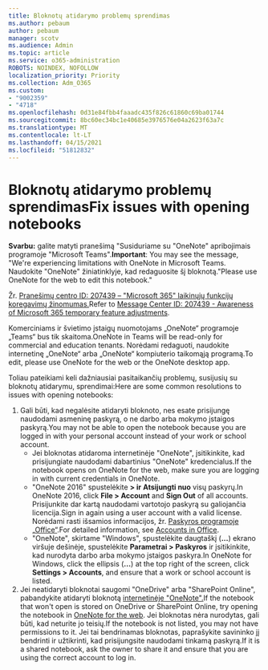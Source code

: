 ```yaml
---
title: Bloknotų atidarymo problemų sprendimas
ms.author: pebaum
author: pebaum
manager: scotv
ms.audience: Admin
ms.topic: article
ms.service: o365-administration
ROBOTS: NOINDEX, NOFOLLOW
localization_priority: Priority
ms.collection: Adm_O365
ms.custom:
- "9002359"
- "4718"
ms.openlocfilehash: 0d31e84fbb4faaadc435f826c61860c69ba01744
ms.sourcegitcommit: 8bc60ec34bc1e40685e3976576e04a2623f63a7c
ms.translationtype: MT
ms.contentlocale: lt-LT
ms.lasthandoff: 04/15/2021
ms.locfileid: "51812832"
---
```

# <a name="fix-issues-with-opening-notebooks"></a><span data-ttu-id="02991-102">Bloknotų atidarymo problemų sprendimas</span><span class="sxs-lookup"><span data-stu-id="02991-102">Fix issues with opening notebooks</span></span>

<span data-ttu-id="02991-103">**Svarbu:** galite matyti pranešimą "Susiduriame su "OneNote" apribojimais programoje "Microsoft Teams".</span><span class="sxs-lookup"><span data-stu-id="02991-103">**Important**: You may see the message, "We're experiencing limitations with OneNote in Microsoft Teams.</span></span> <span data-ttu-id="02991-104">Naudokite "OneNote" žiniatinklyje, kad redaguosite šį bloknotą."</span><span class="sxs-lookup"><span data-stu-id="02991-104">Please use OneNote for the web to edit this notebook."</span></span>

<span data-ttu-id="02991-105">Žr. [Pranešimų centro ID: 207439 – "Microsoft 365" laikinųjų funkcijų koregavimų žinomumas.](https://admin.microsoft.com/Adminportal/Home?source=applauncher#MessageCenter?id=MC207439)</span><span class="sxs-lookup"><span data-stu-id="02991-105">Refer to [Message Center ID: 207439 - Awareness of Microsoft 365 temporary feature adjustments](https://admin.microsoft.com/Adminportal/Home?source=applauncher#MessageCenter?id=MC207439).</span></span>

<span data-ttu-id="02991-106">Komerciniams ir švietimo įstaigų nuomotojams „OneNote“ programoje „Teams“ bus tik skaitoma.</span><span class="sxs-lookup"><span data-stu-id="02991-106">OneNote in Teams will be read-only for commercial and education tenants.</span></span> <span data-ttu-id="02991-107">Norėdami redaguoti, naudokite internetinę „OneNote“ arba „OneNote“ kompiuterio taikomąją programą.</span><span class="sxs-lookup"><span data-stu-id="02991-107">To edit, please use OneNote for the web or the OneNote desktop app.</span></span>

<span data-ttu-id="02991-108">Toliau pateikiami keli dažniausiai pasitaikančių problemų, susijusių su bloknotų atidarymu, sprendimai:</span><span class="sxs-lookup"><span data-stu-id="02991-108">Here are some common resolutions to issues with opening notebooks:</span></span>

1. <span data-ttu-id="02991-109">Gali būti, kad negalėsite atidaryti bloknoto, nes esate prisijungę naudodami asmeninę paskyrą, o ne darbo arba mokymo įstaigos paskyrą.</span><span class="sxs-lookup"><span data-stu-id="02991-109">You may not be able to open the notebook because you are logged in with your personal account instead of your work or school account.</span></span>
    - <span data-ttu-id="02991-110">Jei bloknotas atidaroma internetinėje "OneNote", įsitikinkite, kad prisijungiate naudodami dabartinius "OneNote" kredencialus.</span><span class="sxs-lookup"><span data-stu-id="02991-110">If the notebook opens on OneNote for the web, make sure you are logging in with current credentials in OneNote.</span></span>
    - <span data-ttu-id="02991-111">"OneNote 2016" spustelėkite **> ir** **Atsijungti nuo** visų paskyrų.</span><span class="sxs-lookup"><span data-stu-id="02991-111">In OneNote 2016, click **File > Account** and **Sign Out** of all accounts.</span></span> <span data-ttu-id="02991-112">Prisijunkite dar kartą naudodami vartotojo paskyrą su galiojančia licencija.</span><span class="sxs-lookup"><span data-stu-id="02991-112">Sign in again using a user account with a valid license.</span></span> <span data-ttu-id="02991-113">Norėdami rasti išsamios informacijos, žr. [Paskyros programoje „Office“](https://support.office.com/article/accounts-in-office-628ea040-f265-49de-b986-be09c3ebf8a9).</span><span class="sxs-lookup"><span data-stu-id="02991-113">For detailed information, see [Accounts in Office](https://support.office.com/article/accounts-in-office-628ea040-f265-49de-b986-be09c3ebf8a9).</span></span> 
    - <span data-ttu-id="02991-114">"OneNote", skirtame "Windows", spustelėkite daugtaškį (**...**) ekrano viršuje dešinėje, spustelėkite **Parametrai > Paskyros** ir įsitikinkite, kad nurodyta darbo arba mokymo įstaigos paskyra.</span><span class="sxs-lookup"><span data-stu-id="02991-114">In OneNote for Windows, click the ellipsis (**…**) at the top right of the screen, click **Settings > Accounts**, and ensure that a work or school account is listed.</span></span> 
2. <span data-ttu-id="02991-115">Jei neatidaryti bloknotai saugomi "OneDrive" arba "SharePoint Online", pabandykite atidaryti bloknotą [internetinėje "OneNote".](https://onenote.com)</span><span class="sxs-lookup"><span data-stu-id="02991-115">If the notebook that won't open is stored on OneDrive or SharePoint Online, try opening the notebook in [OneNote for the web](https://onenote.com).</span></span> <span data-ttu-id="02991-116">Jei bloknotas nėra nurodytas, gali būti, kad neturite jo teisių.</span><span class="sxs-lookup"><span data-stu-id="02991-116">If the notebook is not listed, you may not have permissions to it.</span></span> <span data-ttu-id="02991-117">Jei tai bendrinamas bloknotas, paprašykite savininko jį bendrinti ir užtikrinti, kad prisijungsite naudodami tinkamą paskyrą.</span><span class="sxs-lookup"><span data-stu-id="02991-117">If it is a shared notebook, ask the owner to share it and ensure that you are using the correct account to log in.</span></span>
